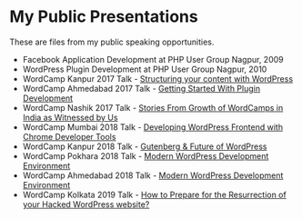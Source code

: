 # My Public Presentations

These are files from my public speaking opportunities.
- Facebook Application Development at PHP User Group Nagpur, 2009 
- WordPress Plugin Development at PHP User Group Nagpur, 2010
- WordCamp Kanpur 2017 Talk - [Structuring your content with WordPress](https://2017.kanpur.wordcamp.org/2017/06/04/abhishek-deshpande-structuring-your-content-with-wordpress/)
- WordCamp Ahmedabad 2017 Talk - [Getting Started With Plugin Development](https://2017.ahmedabad.wordcamp.org/getting-started-with-plugin-development-by-abhishek-deshpande/)
- WordCamp Nashik 2017 Talk - [Stories From Growth of WordCamps in India as Witnessed by Us](https://2017.nashik.wordcamp.org/stories-from-growth-of-wordcamps-in-india-as-witnessed-by-us/)
- WordCamp Mumbai 2018 Talk - [Developing WordPress Frontend with Chrome Developer Tools](https://2018.mumbai.wordcamp.org/session/developing-wordpress-frontend-with-chrome-developer-tools/)
- WordCamp Kanpur 2018 Talk - [Gutenberg & Future of WordPress](https://2018.kanpur.wordcamp.org/session/gutenberg-and-future-of-wordpress/)
- WordCamp Pokhara 2018 Talk - [Modern WordPress Development Environment](https://2018.pokhara.wordcamp.org/speaker/abhishek-deshpande/)
- WordCamp Ahmedabad 2018 Talk - [Modern WordPress Development Environment](https://2018.ahmedabad.wordcamp.org/modern-wordpress-development-environment-by-abhishek-deshpande/)
- WordCamp Kolkata 2019 Talk - [How to Prepare for the Resurrection of your Hacked WordPress website?](https://2019.kolkata.wordcamp.org/session/how-to-prepare-for-the-resurrection-of-your-hacked-wordpress-website/)